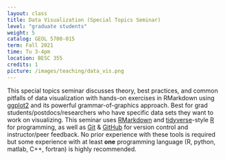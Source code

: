 ```yaml
---
layout: class
title: Data Visualization (Special Topics Seminar)
level: "graduate students"
weight: 5
catalog: GEOL 5700-015
term: Fall 2021
time: Tu 3-4pm
location: BESC 355
credits: 1
picture: /images/teaching/data_vis.png
---
```


This special topics seminar discusses theory, best practices, and common pitfalls of data visualization with hands-on exercises in RMarkdown using [ggplot2](https://ggplot2.tidyverse.org/) and its powerful grammar-of-graphics approach. Best for grad students/postdocs/researchers who have specific data sets they want to work on visualizing. This seminar uses [RMarkdown](https://rmarkdown.rstudio.com/) and [tidyverse](https://www.tidyverse.org/)-style [R](https://www.r-project.org/) for programming, as well as [Git](https://git-scm.com/) & [GitHub](https://github.com/) for version control and instructor/peer feedback. No prior experience with these tools is required but some experience with at least **one** programming language (R, python, matlab, C++, fortran) is highly recommended.
